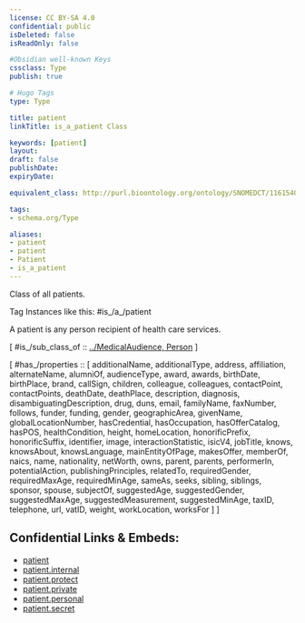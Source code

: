 ```yaml
---
license: CC BY-SA 4.0
confidential: public
isDeleted: false
isReadOnly: false

#Obsidian well-known Keys
cssclass: Type
publish: true

# Hugo Tags
type: Type

title: patient
linkTitle: is_a_patient Class

keywords: [patient]
layout: 
draft: false
publishDate:
expiryDate: 

equivalent_class: http://purl.bioontology.org/ontology/SNOMEDCT/116154003

tags:
- schema.org/Type

aliases:
- patient
- patient
- Patient
- is_a_patient
---
```


Class of all patients.

Tag Instances like this: 
#is_/a_/patient

A patient is any person recipient of health care services.

[ #is_/sub_class_of :: [../MedicalAudience, Person](../MedicalAudience,%20Person) ]

[ #has_/properties :: [ additionalName, additionalType, address, affiliation, alternateName, alumniOf, audienceType, award, awards, birthDate, birthPlace, brand, callSign, children, colleague, colleagues, contactPoint, contactPoints, deathDate, deathPlace, description, diagnosis, disambiguatingDescription, drug, duns, email, familyName, faxNumber, follows, funder, funding, gender, geographicArea, givenName, globalLocationNumber, hasCredential, hasOccupation, hasOfferCatalog, hasPOS, healthCondition, height, homeLocation, honorificPrefix, honorificSuffix, identifier, image, interactionStatistic, isicV4, jobTitle, knows, knowsAbout, knowsLanguage, mainEntityOfPage, makesOffer, memberOf, naics, name, nationality, netWorth, owns, parent, parents, performerIn, potentialAction, publishingPrinciples, relatedTo, requiredGender, requiredMaxAge, requiredMinAge, sameAs, seeks, sibling, siblings, sponsor, spouse, subjectOf, suggestedAge, suggestedGender, suggestedMaxAge, suggestedMeasurement, suggestedMinAge, taxID, telephone, url, vatID, weight, workLocation, worksFor ] ]



## Confidential Links & Embeds: 
- [patient](../../../../../../../_public/schema.org/Type/is_a_/intangible/audience/medical_audience/patient.md) 
- [patient.internal](../../../../../../../_internal/schema.org/Type/is_a_/intangible/audience/medical_audience/patient.internal.md) 
- [patient.protect](../../../../../../../_protect/schema.org/Type/is_a_/intangible/audience/medical_audience/patient.protect.md) 
- [patient.private](../../../../../../../_private/schema.org/Type/is_a_/intangible/audience/medical_audience/patient.private.md) 
- [patient.personal](../../../../../../../_personal/schema.org/Type/is_a_/intangible/audience/medical_audience/patient.personal.md) 
- [patient.secret](../../../../../../../_secret/schema.org/Type/is_a_/intangible/audience/medical_audience/patient.secret.md) 
